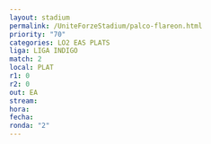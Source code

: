 ```yaml
---
layout: stadium
permalink: /UniteForzeStadium/palco-flareon.html
priority: "70"
categories: LO2 EAS PLATS
liga: LIGA INDIGO
match: 2
local: PLAT
r1: 0
r2: 0
out: EA
stream: 
hora: 
fecha: 
ronda: "2"
---
```

